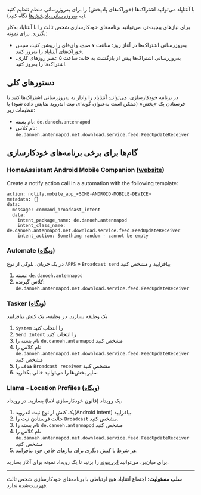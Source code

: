 با آنتناپاد می‌توانید اشتراک‌ها (خوراک‌های پادپخش) را برای به‌روزرسانی منظم تنظیم کنید (به [به‌روزرسانی پادپخش‌ها](/documentation/automation/refreshing-podcasts) نگاه کنید).

برای نیازهای پیچیده‌تر، می‌توانید برنامه‌های خودکارسازی شخص ثالث را با آنتناپاد به‌کار بگیرید. برای نمونه:

- به‌روزرسانی اشتراک‌ها در آغاز روز: ساعت ۷ صبح، وای‌فای را روشن کنید، سپس خوراک‌های آنتناپاد را به‌روز کنید.
- به‌روزرسانی اشتراک‌ها پیش از بازگشت به خانه: ساعت ۵ عصر روزهای کاری، اشتراک‌ها را به‌روز کنید.

## دستورهای کلی

در برنامه خودکارسازی، می‌توانید آنتناپاد را وادار به به‌روزرسانی اشتراک‌ها کنید با فرستادن یک «پخش» (ممکن است به‌عنوان گونه‌ای نیت اندروید نمایش داده شود) با تنظیمات زیر:

- نام بسته: `de.danoeh.antennapod`
- نام کلاس: `de.danoeh.antennapod.net.download.service.feed.FeedUpdateReceiver`

## گام‌ها برای برخی برنامه‌های خودکارسازی

### HomeAssistant Android Mobile Companion ([website](https://companion.home-assistant.io/docs/notifications/notification-commands/#broadcast-intent))

Create a notify action call in a automation with the following template:

```
action: notify.mobile_app_<SOME-ANDROID-MOBILE-DEVICE>
metadata: {}
data:
  message: command_broadcast_intent
  data:
    intent_package_name: de.danoeh.antennapod
    intent_class_name: de.danoeh.antennapod.net.download.service.feed.FeedUpdateReceiver
    intent_action: Something random - cannot be empty
```

### Automate ([وبگاه](https://llamalab.com/automate/))

در یک جریان، بلوکی از نوع `APPS` » `Broadcast send` بیافزایید و مشخص کنید

1. بسته: `de.danoeh.antennapod`
1. کلاس گیرنده: `de.danoeh.antennapod.net.download.service.feed.FeedUpdateReceiver`

### Tasker ([وبگاه](https://tasker.joaoapps.com/))

یک وظیفه بسازید. در وظیفه، یک کنش بیافزایید

1. `System` را انتخاب کنید
1. `Send Intent` را انتخاب کنید
1. نام بسته را `de.danoeh.antennapod` مشخص کنید
1. نام کلاس را `de.danoeh.antennapod.net.download.service.feed.FeedUpdateReceiver` مشخص کنید
1. هدف را `Broadcast receiver` مشخص کنید
1. سایر بخش‌ها را می‌توانید خالی بگذارید

### Llama - Location Profiles ([وبگاه](http://kebabapps.blogspot.com/search/label/Llama))

یک رویداد (قانون خودکارسازی لاما) بسازید. در رویداد،

1. یک کنش از نوع نیت اندروید(Android intent) بیافزایید.
1. حالت فرستادن نیت را `Broadcast` مشخص کنید.
1. نام بسته را `de.danoeh.antennapod` مشخص کنید
1. نام کلاس را `de.danoeh.antennapod.net.download.service.feed.FeedUpdateReceiver` مشخص کنید
1. هر شرط یا کنش دیگری برای نیازهای خاص خود بیافزایید.

برای میان‌بر، می‌توانید [این پیوند](http://llama.location.profiles/AntennaPod+feeds+Update/AntennaPod+feeds+Update%7C0-1-0-0-0-0-0-0-1-0--0-%7C%3A%7Ct%7C420%7C425%7Cai%7Cde.danoeh.antennapod%7CFgAAAGEAbgBkAHIAbwBpAGQALgBjAG8AbgB0AGUAbgB0AC4ASQBuAHQAZQBuAHQAAAAAAP%2F%2F%2F%2F8AAAAA%2F%2F%2F%2F%2FwAAAAD%2F%2F%2F%2F%2F%2F%2F%2F%2F%2FxQAAABkAGUALgBkAGEAbgBvAGUAaAAuAGEAbgB0AGUAbgBuAGEAcABvAGQAAAAAADUAAABkAGUALgBkAGEAbgBvAGUAaAAuAGEAbgB0AGUAbgBuAGEAcABvAGQALgBjAG8AcgBlAC4AcgBlAGMAZQBpAHYAZQByAC4ARgBlAGUAZABVAHAAZABhAHQAZQBSAGUAYwBlAGkAdgBlAHIAAAAAAAAAAAAAAAAAAAAAAAAA%2Fv%2F%2F%2F%2F%2F%2F%2F%2F8%3D%7C2%7C) را بزنید تا یک رویداد نمونه برای آغاز بسازید.

***

**سلب مسئولیت:** اجتماع آنتناپاد هیچ ارتباطی با برنامه‌های خودکارسازی شخص ثالث فهرست‌شده ندارد.
